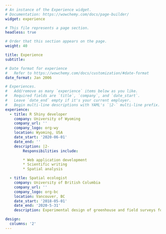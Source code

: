 ```yaml
---
# An instance of the Experience widget.
# Documentation: https://wowchemy.com/docs/page-builder/
widget: experience

# This file represents a page section.
headless: true

# Order that this section appears on the page.
weight: 40

title: Experience
subtitle:

# Date format for experience
#   Refer to https://wowchemy.com/docs/customization/#date-format
date_format: Jan 2006

# Experiences.
#   Add/remove as many `experience` items below as you like.
#   Required fields are `title`, `company`, and `date_start`.
#   Leave `date_end` empty if it's your current employer.
#   Begin multi-line descriptions with YAML's `|2-` multi-line prefix.
experience:
  - title: R Shiny developer
    company: University of Wyoming
    company_url: ''
    company_logo: org-wy
    location: Wyoming, USA
    date_start: '2020-06-01'
    date_end: ''
    description: |2-
        Responsibilities include:

        * Web application development
        * Scientific writing
        * Spatial analysis

  - title: Spatial ecologist
    company: University of British Columbia
    company_url: ''
    company_logo: org-bc
    location: Vancouver, BC
    date_start: '2018-05-01'
    date_end: '2020-5-31'
    description: Experimental design of greenhouse and field surveys for invasive plants and earthworms in Critically Threatened habitat.

design:
  columns: '2'
---
```

